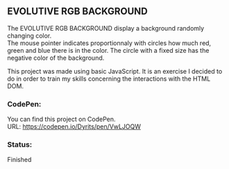 ## EVOLUTIVE RGB BACKGROUND
The EVOLUTIVE RGB BACKGROUND display a background randomly changing color.  
The mouse pointer indicates proportionnaly with circles how much red, green and blue there is in the color. The circle with a fixed size has the negative color of the background.  

This project was made using basic JavaScript. It is an exercise I decided to do in order to train my skills concerning the interactions with the HTML DOM.

### CodePen:
You can find this project on CodePen.  
URL: https://codepen.io/Dyrits/pen/VwLJOQW

### Status:  
Finished